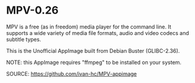 # MPV-0.26
 
 MPV is a free (as in freedom) media player for the command line.
 It supports a wide variety of media file formats, audio and video codecs
 and subtitle types.
 
 This is the Unofficial AppImage built from Debian Buster (GLIBC-2.36).
 
 NOTE: this AppImage requires "ffmpeg" to be installed on your system.
 
 SOURCE: https://github.com/ivan-hc/MPV-appimage